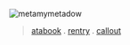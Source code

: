 ![metamymetadow](https://file.garden/Z5tF-e9b0gezaMn9/blur_edges%20(2).png)
>   [atabook](atabook.valuhntine.org) .  [rentry](https://rentry.co/xdxz)   .  [callout](https://rentry.co/runtcallout)  

